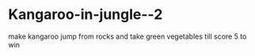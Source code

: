 # Kangaroo-in-jungle--2
make kangaroo jump from rocks and take green vegetables till score 5 to win
